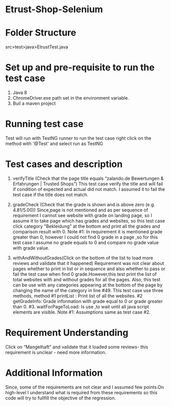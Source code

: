 # Etrust-Shop-Selenium
# Folder Structure
src>test>java>EtrustTest.java
# Set up and pre-requisite to run the test case
1. Java 8 
2. ChromeDriver.exe path set in the environment variable.
3. Buil a maven project

# Running test case
Test will run with TestNG runner to run the test case right click on the method with '@Test' and select run as TestNG

# Test cases and description
1. verifyTitle (Check that the page title equals “zalando.de Bewertungen & Erfahrungen | Trusted Shops”)
This test case verify the title and will fail if condition of expected and actual did not match. I assumed it to fail the test case if the title does not match.

2. gradeCheck (Check that the grade is shown and is above zero (e.g. 4.81/5.00))
Since,page is not mentioned and as per sequence of requirement I cannot see website with grade on landing page, so I assume it to take page which has grades and websites, so this test case click category "Bekleidung" at the bottom and print all the grades and comparison result with 0.
Note #1: In requirement it is mentioned grade greater than 0, however I could not find 0 grade in a page ,so for this test case I assume no grade equals to 0 and compare no grade value with grade value.

3. withAndWithoutGrades(Click on the bottom of the list to load more reviews and validate that it happened)
Requirement was not clear about pages whether to print in list or in sequence and also whether to pass or fail the test case when find 0 grade.However,this test print the list of total websites with and without grades for all the pages. Also, this test can be use with any categories appearing at the bottom of the page by changing the name of the category in line #49. This test case use three methods, method #1 printList : Print list of all the websites. #2 getGradeInfo: Grade information with grade equal to 0 or grade greater than 0. #3. waitForPageToLoad: Is use ,to wait until all java script elements are visible.
Note #1: Assumptions same as test case #2.

# Requirement Understanding
Click on “Mangelhaft” and validate that it loaded some reviews- this requirement is unclear - need more information.

# Additional Information
Since, some of the requirements are not clear and I assumed few points.On high-level I understand what is required from these requirements so this code will try to fullfill the objective of the regression.
